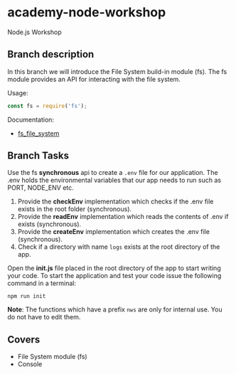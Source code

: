 # academy-node-workshop

Node.js Workshop

## Branch description

In this branch we will introduce the File System build-in module (fs).
The fs module provides an API for interacting with the file system.

Usage:

```js
const fs = require('fs');
```

Documentation:

* [fs_file_system](https://nodejs.org/dist/latest-v13.x/docs/api/fs.html#fs_file_system)

## Branch Tasks

Use the fs **synchronous** api to create a `.env` file for our application. The .env holds the environmental variables that our app needs to run such as PORT, NODE_ENV etc. 

1. Provide the **checkEnv** implementation which checks if the .env file exists in the root folder (synchronous).
2. Provide the **readEnv** implementation which reads the contents of .env if exists (synchronous).
3. Provide the **createEnv** implementation which creates the .env file (synchronous).
4. Check if a directory with name `logs` exists at the root directory of the app.

Open the **init.js** file placed in the root directory of the app to start writing your code.
To start the application and test your code issue the following command in a terminal:

```
npm run init
```

**Note**: The functions which have a prefix `nws` are only for internal use. You do not have to edit them.

## Covers

- File System module (fs)
- Console
